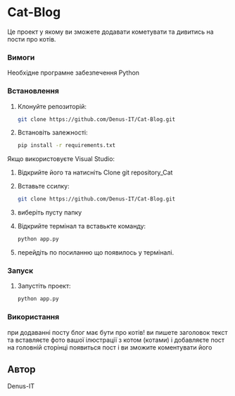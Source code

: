 # Cat-Blog

Це проект у якому ви зможете додавати кометувати та дивитись на пости про котів.

### Вимоги

Необхідне програмне забезпечення Python

### Встановлення

1.  Клонуйте репозиторій:

    ```bash
    git clone https://github.com/Denus-IT/Cat-Blog.git
    ```

2.  Встановіть залежності:

    ```bash
    pip install -r requirements.txt
    ```

  Якщо використовуєте Visual Studio:

1. Відкрийте його та натисніть Clone git repository_Cat

2. Вставьте ссилку:

    ```bash 
    git clone https://github.com/Denus-IT/Cat-Blog.git
    ```
3. виберіть пусту папку

4. Відкрийте термінал та вставькте команду:

    ```bash
    python app.py
    ```

5. перейдіть по посиланню що появилось у терміналі.

### Запуск

1.  Запустіть проект:

    ```bash
    python app.py
    ```

### Використання
 
 при додаванні посту блог має бути про котів!
  ви пишете заголовок текст та вставляєте фото вашої ілюстрації з котом (котами) і добавляєте пост
  на головній сторінці появиться пост і ви зможите коментувати його 

## Автор

Denus-IT
